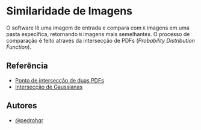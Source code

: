 
# Similaridade de Imagens

O software lê uma imagem de entrada e compara com `K` imagens em uma pasta específica, retornando `N` imagens mais semelhantes. O processo de comparação é feito através da intersecção de PDFs (_Probability Distribution Function_).


## Referência

 - [Ponto de intersecção de duas PDFs](https://stats.stackexchange.com/questions/311592/how-to-find-the-point-where-two-normal-distributions-intersect)
 - [Intersecção de Gaussianas](https://nrich.maths.org/6488/solution)

## Autores

- [@pedrohqr](https://github.com/pedrohqr)

